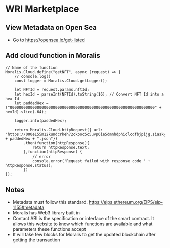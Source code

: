 # WRI Marketplace

## View Metadata on Open Sea
- Go to https://opensea.io/get-listed

## Add cloud function in Moralis
```
// Name of the function
Moralis.Cloud.define("getNFT", async (request) => {
    // console.log()
    const logger = Moralis.Cloud.getLogger();

    let NFTId = request.params.nftId;
    let hexId = parseInt(NFTId).toString(16); // Convert NFT Id into a hex Id
    let paddedHex = ("0000000000000000000000000000000000000000000000000000000000000000" + hexId).slice(-64);

    logger.info(paddedHex);

    return Moralis.Cloud.httpRequest({ url: "https://000e155m12kundcrkeh72ckooc5c5uvp6ie5dmnhdphiclcdfbjpijg.siasky.net/" + paddedHex + ".json"})
        .then(function(httpResponse){
            return httpResponse.text;
        },function(httpResponse) {
            // error
            console.error('Request failed with response code ' + httpResponse.status);
        })
});
```

## Notes
- Metadata must follow this standard. https://eips.ethereum.org/EIPS/eip-1155#metadata
- Moralis has Web3 library built in
- Contact ABI is the specification or interface of the smart contract.  It allows this website to know which functions are available and what parameters these functions accept
- It will take few blocks for Moralis to get the updated blockchain after getting the transaction